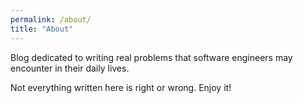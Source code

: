 ```yaml
---
permalink: /about/
title: "About"
---
```


Blog dedicated to writing real problems that software engineers may encounter in their daily lives.

Not everything written here is right or wrong. Enjoy it!